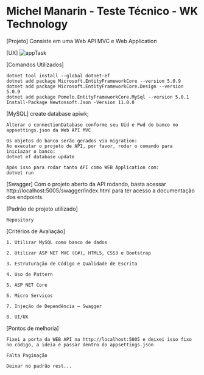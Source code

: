 # Michel Manarin - Teste Técnico - WK Technology 

[Projeto]
Consiste em uma Web API MVC e Web Application

[UX]
![appTask](https://user-images.githubusercontent.com/6588753/189559453-ce19efea-60e9-4e5e-a406-73c4e8d02c26.png)

[Comandos Utilizados]

	dotnet tool install --global dotnet-ef
	dotnet add package Microsoft.EntityFrameworkCore --version 5.0.9
	dotnet add package Microsoft.EntityFrameworkCore.Design --version 5.0.9
	dotnet add package Pomelo.EntityFrameworkCore.MySql --version 5.0.1
	Install-Package Newtonsoft.Json -Version 11.0.0
  
 [MySQL]
	create database apiwk;
	
	Alterar o connectionDatabase conforme seu Uid e Pwd do banco no appsettings.json da Web API MVC
	
	Os objetos do banco serão gerados via migration:
	Ao executar o projeto de API, por favor, rodar o comando para iniciazar o banco:
	dotnet ef database update
	
	Após isso para rodar tanto API como WEB Application com:
	dotnet run
	
[Swagger]
	Com o projeto aberto da API rodando, basta acessar 
	http://localhost:5005/swagger/index.html
	para ter acesso a documentação dos endpoints.
	
[Padrão de projeto utilizado]
	
	Repository

[Critérios de Avaliação]

	1. Utilizar MySQL como banco de dados

	2. Utilizar ASP NET MVC (C#), HTML5, CSS3 e Bootstrap
	
	3. Estruturação de Código e Qualidade de Escrita
	
	4. Uso de Pattern
	
	5. ASP NET Core
	
	6. Micro Serviços
	
	7. Injeção de Dependência – Swagger

	8. UI/UX
	
[Pontos de melhoria]

	Fixei a porta da WEB API na http://localhost:5005 e deixei isso fixo no código, a ideia é passar dentro do appsettings.json

	Falta Paginação

	Deixar no padrão rest...
	
